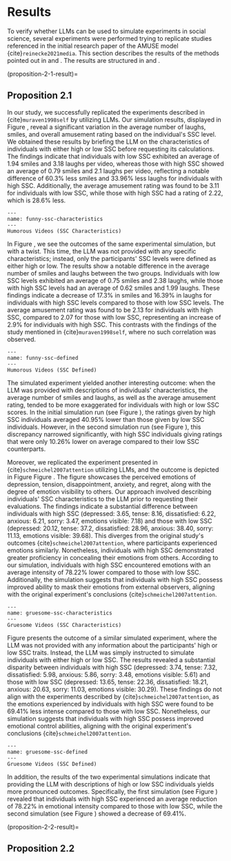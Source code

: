 # Results

To verify whether LLMs can be used to simulate experiments in social science, several experiments were performed trying to replicate studies referenced in the initial research paper of the AMUSE model {cite}`reinecke2021media`. This section describes the results of the methods pointed out in [](methodological-approach) and [](method). The results are structured in [](proposition-2-1-result) and [](proposition-2-2-result).

(proposition-2-1-result)=
## Proposition 2.1

In our study, we successfully replicated the experiments described in {cite}`muraven1998self` by utilizing LLMs. Our simulation results, displayed in Figure [](funny-ssc-characteristics), reveal a significant variation in the average number of laughs, smiles, and overall amusement rating based on the individual's SSC level. We obtained these results by briefing the LLM on the characteristics of individuals with either high or low SSC before requesting its calculations. The findings indicate that individuals with low SSC exhibited an average of 1.94 smiles and 3.18 laughs per video, whereas those with high SSC showed an average of 0.79 smiles and 2.1 laughs per video, reflecting a notable difference of 60.3% less smiles and 33.96% less laughs for individuals with high SSC. Additionally, the average amusement rating was found to be 3.11 for individuals with low SSC, while those with high SSC had a rating of 2.22, which is 28.6% less.

```{figure} ./images/funny_ssc_characteristics.png
---
name: funny-ssc-characteristics
---
Humorous Videos (SSC Characteristics)
```

In Figure [](funny-ssc-defined), we see the outcomes of the same experimental simulation, but with a twist. This time, the LLM was not provided with any specific characteristics; instead, only the participants' SSC levels were defined as either high or low. The results show a notable difference in the average number of smiles and laughs between the two groups. Individuals with low SSC levels exhibited an average of 0.75 smiles and 2.38 laughs, while those with high SSC levels had an average of 0.62 smiles and 1.99 laughs. These findings indicate a decrease of 17.3% in smiles and 16.39% in laughs for individuals with high SSC levels compared to those with low SSC levels. The average amusement rating was found to be 2.13 for individuals with high SSC, compared to 2.07 for those with low SSC, representing an increase of 2.9% for individuals with high SSC. This contrasts with the findings of the study mentioned in {cite}`muraven1998self`, where no such correlation was observed.

```{figure} ./images/funny_ssc_defined.png
---
name: funny-ssc-defined
---
Humorous Videos (SSC Defined)
```

The simulated experiment yielded another interesting outcome: when the LLM was provided with descriptions of individuals' characteristics, the average number of smiles and laughs, as well as the average amusement rating, tended to be more exaggerated for individuals with high or low SSC scores. In the initial simulation run (see Figure [](funny-ssc-characteristics)), the ratings given by high SSC individuals averaged 40.95% lower than those given by low SSC individuals. However, in the second simulation run (see Figure [](funny-ssc-defined)), this discrepancy narrowed significantly, with high SSC individuals giving ratings that were only 10.26% lower on average compared to their low SSC counterparts.

Moreover, we replicated the experiment presented in {cite}`schmeichel2007attention` utilizing LLMs, and the outcome is depicted in Figure Figure [](gruesome-ssc-characteristics). The figure showcases the perceived emotions of depression, tension, disappointment, anxiety, and regret, along with the degree of emotion visibility to others. Our approach involved describing individuals' SSC characteristics to the LLM prior to requesting their evaluations. The findings indicate a substantial difference between individuals with high SSC (depressed: 3.65, tense: 8.16, dissatisfied: 6.22, anxious: 6.21, sorry: 3.47, emotions visible: 7.18) and those with low SSC (depressed: 20.12, tense: 37.2, dissatisfied: 28.96, anxious: 38.40, sorry: 11.13, emotions visible: 39.68). This diverges from the original study's outcomes {cite}`schmeichel2007attention`, where participants experienced emotions similarly. Nonetheless, individuals with high SSC demonstrated greater proficiency in concealing their emotions from others. According to our simulation, individuals with high SSC encountered emotions with an average intensity of 78.22% lower compared to those with low SSC. Additionally, the simulation suggests that individuals with high SSC possess improved ability to mask their emotions from external observers, aligning with the original experiment's conclusions {cite}`schmeichel2007attention`.

```{figure} ./images/gruesome_ssc_characteristics.png
---
name: gruesome-ssc-characteristics
---
Gruesome Videos (SSC Characteristics)
```

Figure [](gruesome-ssc-defined) presents the outcome of a similar simulated experiment, where the LLM was not provided with any information about the participants' high or low SSC traits. Instead, the LLM was simply instructed to simulate individuals with either high or low SSC. The results revealed a substantial disparity between individuals with high SSC (depressed: 3.74, tense: 7.32, dissatisfied: 5.98, anxious: 5.86, sorry: 3.48, emotions visible: 5.61) and those with low SSC (depressed: 13.65, tense: 22.36, dissatisfied: 18.21, anxious: 20.63, sorry: 11.03, emotions visible: 30.29). These findings do not align with the experiments described by {cite}`schmeichel2007attention`, as the emotions experienced by individuals with high SSC were found to be 69.41% less intense compared to those with low SSC. Nonetheless, our simulation suggests that individuals with high SSC possess improved emotional control abilities, aligning with the original experiment's conclusions {cite}`schmeichel2007attention`.

```{figure} ./images/gruesome_ssc_defined.png
---
name: gruesome-ssc-defined
---
Gruesome Videos (SSC Defined)
```

In addition, the results of the two experimental simulations indicate that providing the LLM with descriptions of high or low SSC individuals yields more pronounced outcomes. Specifically, the first simulation (see Figure [](gruesome-ssc-characteristics)) revealed that individuals with high SSC experienced an average reduction of 78.22% in emotional intensity compared to those with low SSC, while the second simulation (see Figure [](gruesome-ssc-defined)) showed a decrease of 69.41%.

(proposition-2-2-result)=
## Proposition 2.2